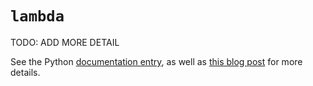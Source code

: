 # `lambda`

TODO: ADD MORE DETAIL

See the Python [documentation entry][keyword-lambda-docs], as well as [this blog post][keyword-lambda-etymology] for more details.

[keyword-lambda-docs]: https://docs.python.org/3/reference/expressions.html#lambda
[keyword-lambda-etymology]: https://yawpitchroll.com/posts/the-35-words-you-need-to-python/#lambda
